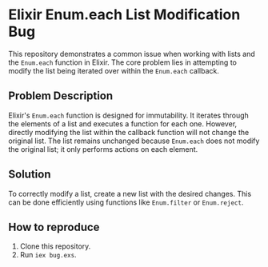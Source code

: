 # Elixir Enum.each List Modification Bug

This repository demonstrates a common issue when working with lists and the `Enum.each` function in Elixir.  The core problem lies in attempting to modify the list being iterated over within the `Enum.each` callback.

## Problem Description

Elixir's `Enum.each` function is designed for immutability. It iterates through the elements of a list and executes a function for each one.  However, directly modifying the list within the callback function will not change the original list.  The list remains unchanged because `Enum.each` does not modify the original list; it only performs actions on each element.

## Solution

To correctly modify a list, create a new list with the desired changes. This can be done efficiently using functions like `Enum.filter` or `Enum.reject`.

## How to reproduce

1. Clone this repository.
2. Run `iex bug.exs`.